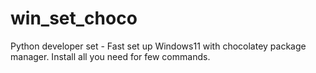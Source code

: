# win_set_choco
Python developer set - Fast set up Windows11 with chocolatey package manager. Install all you need for few commands.
